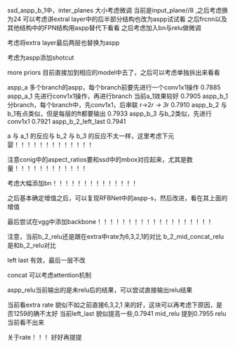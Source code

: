 ssd_aspp_b_1中，inter_planes 大小考虑微调 当前是input_plane//8 ,之后考虑换为24
可以考虑讲extral layer中的后半部分结构也改为aspp试试看
之后frcnn以及其他结构中的FPN结构用aspp替代下看看
之后考虑加入bn与relu做微调


考虑将extra layer最后两层也替换为aspp

考虑为aspp添加shotcut


more priors 目前直接加到相应的model中去了，之后可以考虑单独拆出来看看


aspp_a 多个branch的aspp，每个branch前要先进行一个conv1x1操作      0.7885
aspp_a_1 先进行conv1x1操作，再进行branch  当前a_1效果较好         0.7905
aspp_b_1 分branch，每个branch中，先conv1x1，后串联 r->2*r -> 3*r  0.7910
aspp_b_2 与b_1有点类似，但是每层的ft都要输出                      0.7933
aspp_b_3 与b_2类似，先进行conv1x1                                0.7921
aspp_b_2_left_last                                              0.7941 


a 与 a_1 的反应与 b_2 与 b_3 的反应不太一样，这里考虑下元婴！！！！！！！！！！！！！


注意conig中的aspect_ratios要和ssd中的mbox对应起来，尤其是数量！！！！！！！！！！！！



考虑大幅添加bn！！！！！！！！！！！！！！




之后基本确定增值之后，可以复现RFBNet中的aspp-s，然后改进，看在其上面的增值



最后尝试在vgg中添加backbone！！！！！！！！！！！！！！！！！！！



注意，当前b_2_relu还是跟在extra中rate为6,3,2,1的对比
b_2_mid_concat_relu 是和b_2_relu对比



left last 有效，最后一层不改



concat 可以考虑attention机制


aspp_relu当前输出的是未relu后的结果，可以尝试直接输出relu结果

当前看extra rate 貌似不如之前直接6,3,2,1 来的好，这块可以再考虑下原因，是否1259的确不太好
当前left_last 貌似提高一些,0.7941
mid_relu  提到0.7955
relu 当前看不出来

关于rate！！！ 好好再提提